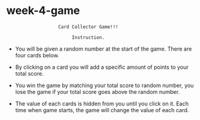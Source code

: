 # week-4-game
                       Card Collector Game!!!

                            Instruction.

* You will be given a random number at the start of the game. There are four cards below. 

* By clicking on a card you will add a specific amount of points to your total score. 

* You win the game by matching your total score to random number, you lose the game if your total score goes above the random number.

* The value of each cards is hidden from you until you click on it. Each time when game starts, the game will change the value of each card.